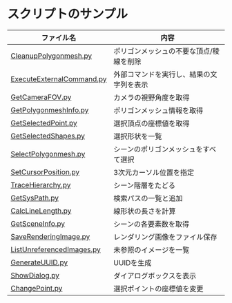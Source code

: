# スクリプトのサンプル

|ファイル名|内容|
|--|--|
|[CleanupPolygonmesh.py](./CleanupPolygonmesh.py)|ポリゴンメッシュの不要な頂点/稜線を削除|
|[ExecuteExternalCommand.py](./ExecuteExternalCommand.py)|外部コマンドを実行し、結果の文字列を表示|
|[GetCameraFOV.py](./GetCameraFOV.py)|カメラの視野角度を取得|
|[GetPolygonmeshInfo.py](./GetPolygonmeshInfo.py)|ポリゴンメッシュ情報を取得|
|[GetSelectedPoint.py](./GetSelectedPoint.py)|選択頂点の座標値を取得|
|[GetSelectedShapes.py](./GetSelectedShapes.py)|選択形状を一覧|
|[SelectPolygonmesh.py](./SelectPolygonmesh.py)|シーンのポリゴンメッシュをすべて選択|
|[SetCursorPosition.py](./SetCursorPosition.py)|3次元カーソル位置を指定|
|[TraceHierarchy.py](./TraceHierarchy.py)|シーン階層をたどる|
|[GetSysPath.py](./GetSysPath.py)|検索パスの一覧と追加|
|[CalcLineLength.py](./CalcLineLength.py)|線形状の長さを計算|
|[GetSceneInfo.py](./GetSceneInfo.py)|シーンの各要素数を取得|
|[SaveRenderingImage.py](./SaveRenderingImage.py)|レンダリング画像をファイル保存|
|[ListUnreferencedImages.py](./ListUnreferencedImages.py)|未参照のイメージを一覧|
|[GenerateUUID.py](./GenerateUUID.py)|UUIDを生成|
|[ShowDialog.py](./ShowDialog.py)|ダイアログボックスを表示|
|[ChangePoint.py](./ChangePoint.py)|選択ポイントの座標値を変更|


